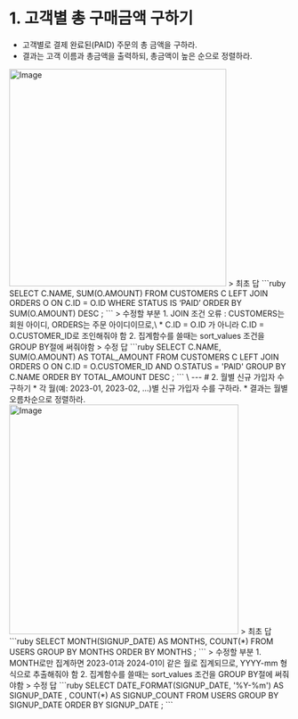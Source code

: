 # 1. 고객별 총 구매금액 구하기
* 고객별로 결제 완료된(PAID) 주문의 총 금액을 구하라.
* 결과는 고객 이름과 총금액을 출력하되, 총금액이 높은 순으로 정렬하라.
<img width="390" alt="Image" src="https://github.com/user-attachments/assets/106113d7-66b5-4c02-8bfc-d268357e923d" />
> 최초 답
```ruby
SELECT C.NAME, SUM(O.AMOUNT)
FROM CUSTOMERS C
LEFT JOIN ORDERS O ON C.ID = O.ID
WHERE STATUS IS ‘PAID’
ORDER BY SUM(O.AMOUNT) DESC
;
```
> 수정할 부분
1. JOIN 조건 오류 : CUSTOMERS는 회원 아이디, ORDERS는 주문 아이디이므로,\
  * C.ID = O.ID 가 아니라 C.ID = O.CUSTOMER_ID로 조인해줘야 함
2. 집계함수를 쓸때는 sort_values 조건을 GROUP BY절에 써줘야함
> 수정 답
```ruby
SELECT C.NAME, SUM(O.AMOUNT) AS TOTAL_AMOUNT
FROM CUSTOMERS C
LEFT JOIN ORDERS O ON C.ID = O.CUSTOMER_ID AND O.STATUS = 'PAID'
GROUP BY C.NAME
ORDER BY TOTAL_AMOUNT DESC
;
```
\
---
# 2. 월별 신규 가입자 수 구하기
* 각 월(예: 2023-01, 2023-02, ...)별 신규 가입자 수를 구하라.
* 결과는 월별 오름차순으로 정렬하라.
<img width="412" alt="Image" src="https://github.com/user-attachments/assets/81dcd6b1-ef8d-4067-8b84-f8855ceaae9e" />
> 최초 답
```ruby
SELECT MONTH(SIGNUP_DATE) AS MONTHS, COUNT(*)
FROM USERS
GROUP BY MONTHS
ORDER BY MONTHS
;
```
> 수정할 부분
1. MONTH로만 집계하면 2023-01과 2024-01이 같은 월로 집계되므로, YYYY-mm 형식으로 추출해줘야 함
2. 집계함수를 쓸때는 sort_values 조건을 GROUP BY절에 써줘야함
> 수정 답
```ruby
SELECT DATE_FORMAT(SIGNUP_DATE, '%Y-%m') AS SIGNUP_DATE
       , COUNT(*) AS SIGNUP_COUNT
FROM USERS
GROUP BY SIGNUP_DATE
ORDER BY SIGNUP_DATE
;
```
